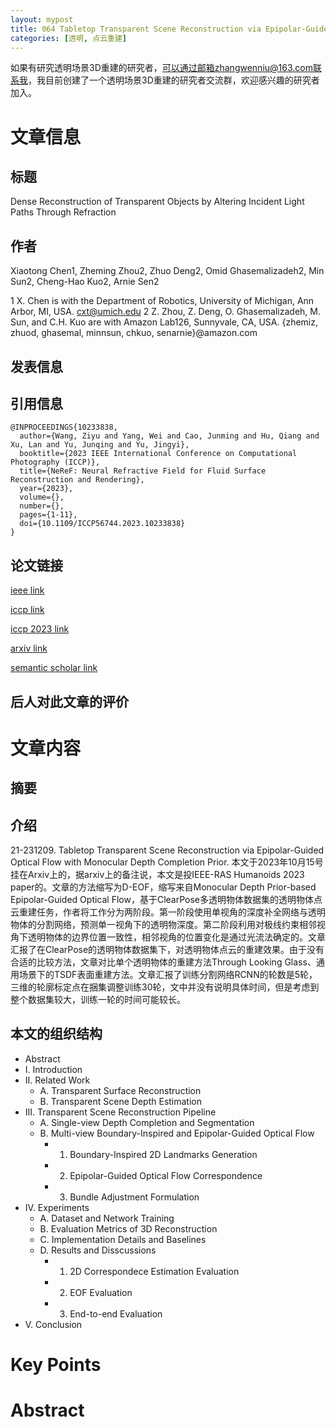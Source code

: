 ```yaml
---
layout: mypost
title: 064 Tabletop Transparent Scene Reconstruction via Epipolar-Guided Optical Flow with Monocular Depth Completion Prior
categories: [透明, 点云重建]
---
```


如果有研究透明场景3D重建的研究者，可以通过邮箱zhangwenniu@163.com联系我，我目前创建了一个透明场景3D重建的研究者交流群，欢迎感兴趣的研究者加入。

# 文章信息

## 标题

Dense Reconstruction of Transparent Objects by Altering Incident Light Paths Through Refraction

## 作者

Xiaotong Chen1, Zheming Zhou2, Zhuo Deng2, Omid Ghasemalizadeh2, Min Sun2, Cheng-Hao Kuo2, Arnie Sen2

1 X. Chen is with the Department of Robotics, University of Michigan, Ann Arbor, MI, USA. cxt@umich.edu 2 Z. Zhou, Z. Deng, O. Ghasemalizadeh, M. Sun, and C.H. Kuo are with Amazon Lab126, Sunnyvale, CA, USA. {zhemiz, zhuod, ghasemal, minnsun, chkuo, senarnie}@amazon.com

## 发表信息



## 引用信息

```
@INPROCEEDINGS{10233838,
  author={Wang, Ziyu and Yang, Wei and Cao, Junming and Hu, Qiang and Xu, Lan and Yu, Junqing and Yu, Jingyi},
  booktitle={2023 IEEE International Conference on Computational Photography (ICCP)}, 
  title={NeReF: Neural Refractive Field for Fluid Surface Reconstruction and Rendering}, 
  year={2023},
  volume={},
  number={},
  pages={1-11},
  doi={10.1109/ICCP56744.2023.10233838}
}
```

## 论文链接

[ieee link](https://ieeexplore.ieee.org/abstract/document/10233838)

[iccp link](https://ieeexplore.ieee.org/xpl/conhome/10233258/proceeding)

[iccp 2023 link](https://www.computer.org/csdl/proceedings-article/iccp/2023/10233838/1Qao8fuqNJC)

[arxiv link](https://arxiv.org/abs/2203.04130)

[semantic scholar link](https://www.semanticscholar.org/paper/NeReF%3A-Neural-Refractive-Field-for-Fluid-Surface-Wang-Yang/fd2c0e45a95933cacc2a69c79ec1f74553d0cb39)

## 后人对此文章的评价


# 文章内容

## 摘要

> 

## 介绍

21-231209. Tabletop Transparent Scene Reconstruction via Epipolar-Guided Optical Flow with Monocular Depth Completion Prior. 本文于2023年10月15号挂在Arxiv上的，据arxiv上的备注说，本文是投IEEE-RAS Humanoids 2023 paper的。文章的方法缩写为D-EOF，缩写来自Monocular Depth Prior-based Epipolar-Guided Optical Flow，基于ClearPose多透明物体数据集的透明物体点云重建任务，作者将工作分为两阶段。第一阶段使用单视角的深度补全网络与透明物体的分割网络，预测单一视角下的透明物深度。第二阶段利用对极线约束相邻视角下透明物体的边界位置一致性，相邻视角的位置变化是通过光流法确定的。文章汇报了在ClearPose的透明物体数据集下，对透明物体点云的重建效果。由于没有合适的比较方法，文章对比单个透明物体的重建方法Through Looking Glass、通用场景下的TSDF表面重建方法。文章汇报了训练分割网络RCNN的轮数是5轮，三维的轮廓标定点在捆集调整训练30轮，文中并没有说明具体时间，但是考虑到整个数据集较大，训练一轮的时间可能较长。

## 本文的组织结构


- Abstract
- I. Introduction
- II. Related Work
  - A. Transparent Surface Reconstruction
  - B. Transparent Scene Depth Estimation
- III. Transparent Scene Reconstruction Pipeline
  - A. Single-view Depth Completion and Segmentation
  - B. Multi-view Boundary-Inspired and Epipolar-Guided Optical Flow
    - 1) Boundary-Inspired 2D Landmarks Generation
    - 2) Epipolar-Guided Optical Flow Correspondence
    - 3) Bundle Adjustment Formulation
- IV. Experiments
  - A. Dataset and Network Training
  - B. Evaluation Metrics of 3D Reconstruction
  - C. Implementation Details and Baselines
  - D. Results and Disscussions
    - 1) 2D Correspondece Estimation Evaluation
    - 2) EOF Evaluation
    - 3) End-to-end Evaluation
- V. Conclusion


# Key Points

# Abstract 

